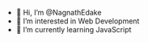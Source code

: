 - 👋 Hi, I’m @NagnathEdake
- 👀 I’m interested in Web Development  
- 🌱 I’m currently learning JavaScript
<!---
NagnathEdake/NagnathEdake is a ✨ special ✨ repository because its `README.md` (this file) appears on your GitHub profile.
You can click the Preview link to take a look at your changes.
--->
